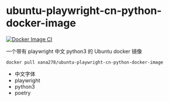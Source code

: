 # ubuntu-playwright-cn-python-docker-image

[![Docker Image CI](https://github.com/kexue-z/ubuntu-playwright-cn-python-docker-image/actions/workflows/docker-image.yml/badge.svg)](https://github.com/kexue-z/ubuntu-playwright-cn-python-docker-image/actions/workflows/docker-image.yml)

一个带有 playwright 中文 python3 的 Ubuntu docker 镜像

```
docker pull xana278/ubuntu-playwright-cn-python-docker-image
```

- 中文字体
- playwright
- python3
- poetry
